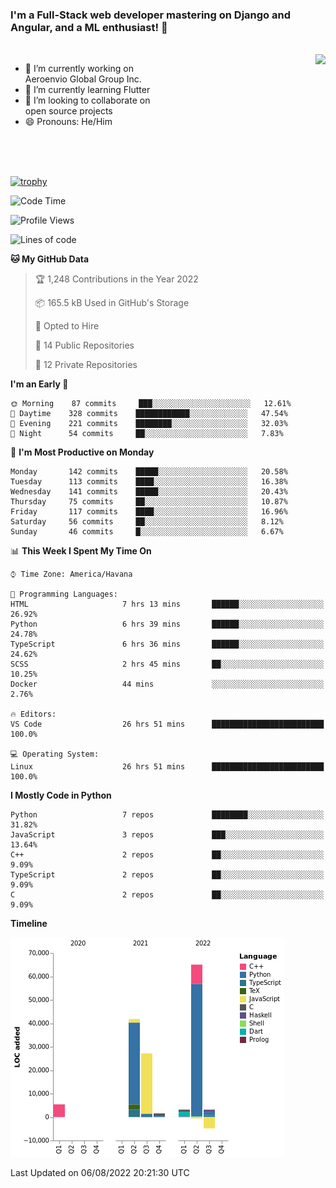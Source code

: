 ### I'm a Full-Stack web developer mastering on Django and Angular, and a ML enthusiast!  👋

<br/>

<img align="right" height="250"  src="https://media1.giphy.com/media/qgQUggAC3Pfv687qPC/giphy.gif?cid=ecf05e470ttfxgsj072btembitu1zn4ti3t3cdyg4jo5b3by&rid=giphy.gif&ct=g" />

 <div style="width:50%">
    <ul>
      <li>🔭 I’m currently working on Aeroenvio Global Group Inc.</li>
      <li>🌱 I’m currently learning Flutter</li>
      <li>👯 I’m looking to collaborate on open source projects</li>
      <li>😄 Pronouns: He/Him</li>
<!--       <li>⚡ Fun fact: I started my first professional project for a company as web dev without knowing any JS </li> -->
    </ul>
  </div>
  
<br/><br/><br/>

[![trophy](https://github-profile-trophy.vercel.app/?username=dfg-98&row=3&column=3&theme=monokai)](https://github.com/ryo-ma/github-profile-trophy)


<!--START_SECTION:waka-->
![Code Time](http://img.shields.io/badge/Code%20Time-380%20hrs%2029%20mins-blue)

![Profile Views](http://img.shields.io/badge/Profile%20Views-0-blue)

![Lines of code](https://img.shields.io/badge/From%20Hello%20World%20I%27ve%20Written-142%20Thousand%20lines%20of%20code-blue)

**🐱 My GitHub Data** 

> 🏆 1,248 Contributions in the Year 2022
 > 
> 📦 165.5 kB Used in GitHub's Storage 
 > 
> 💼 Opted to Hire
 > 
> 📜 14 Public Repositories 
 > 
> 🔑 12 Private Repositories  
 > 
**I'm an Early 🐤** 

```text
🌞 Morning    87 commits     ███░░░░░░░░░░░░░░░░░░░░░░   12.61% 
🌆 Daytime    328 commits    ████████████░░░░░░░░░░░░░   47.54% 
🌃 Evening    221 commits    ████████░░░░░░░░░░░░░░░░░   32.03% 
🌙 Night      54 commits     ██░░░░░░░░░░░░░░░░░░░░░░░   7.83%

```
📅 **I'm Most Productive on Monday** 

```text
Monday       142 commits    █████░░░░░░░░░░░░░░░░░░░░   20.58% 
Tuesday      113 commits    ████░░░░░░░░░░░░░░░░░░░░░   16.38% 
Wednesday    141 commits    █████░░░░░░░░░░░░░░░░░░░░   20.43% 
Thursday     75 commits     ██░░░░░░░░░░░░░░░░░░░░░░░   10.87% 
Friday       117 commits    ████░░░░░░░░░░░░░░░░░░░░░   16.96% 
Saturday     56 commits     ██░░░░░░░░░░░░░░░░░░░░░░░   8.12% 
Sunday       46 commits     █░░░░░░░░░░░░░░░░░░░░░░░░   6.67%

```


📊 **This Week I Spent My Time On** 

```text
⌚︎ Time Zone: America/Havana

💬 Programming Languages: 
HTML                     7 hrs 13 mins       ██████░░░░░░░░░░░░░░░░░░░   26.92% 
Python                   6 hrs 39 mins       ██████░░░░░░░░░░░░░░░░░░░   24.78% 
TypeScript               6 hrs 36 mins       ██████░░░░░░░░░░░░░░░░░░░   24.62% 
SCSS                     2 hrs 45 mins       ██░░░░░░░░░░░░░░░░░░░░░░░   10.25% 
Docker                   44 mins             ░░░░░░░░░░░░░░░░░░░░░░░░░   2.76%

🔥 Editors: 
VS Code                  26 hrs 51 mins      █████████████████████████   100.0%

💻 Operating System: 
Linux                    26 hrs 51 mins      █████████████████████████   100.0%

```

**I Mostly Code in Python** 

```text
Python                   7 repos             ████████░░░░░░░░░░░░░░░░░   31.82% 
JavaScript               3 repos             ███░░░░░░░░░░░░░░░░░░░░░░   13.64% 
C++                      2 repos             ██░░░░░░░░░░░░░░░░░░░░░░░   9.09% 
TypeScript               2 repos             ██░░░░░░░░░░░░░░░░░░░░░░░   9.09% 
C                        2 repos             ██░░░░░░░░░░░░░░░░░░░░░░░   9.09%

```


**Timeline**

![Chart not found](https://raw.githubusercontent.com/dfg-98/dfg-98/main/charts/bar_graph.png) 


 Last Updated on 06/08/2022 20:21:30 UTC
<!--END_SECTION:waka-->
